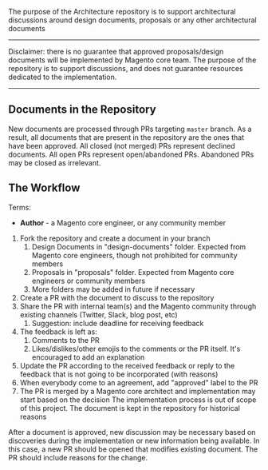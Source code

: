 The purpose of the Architecture repository is to support architectural discussions around design documents, proposals or any other architectural documents

---

Disclaimer: there is no guarantee that approved proposals/design documents will be implemented by Magento core team. The purpose of the repository is to support discussions, and does not guarantee resources dedicated to the implementation.

---

## Documents in the Repository

New documents are processed through PRs targeting `master` branch.
As a result, all documents that are present in the repository are the ones that have been approved.
All closed (not merged) PRs represent declined documents.
All open PRs represent open/abandoned PRs. Abandoned PRs may be closed as irrelevant.

## The Workflow

Terms:
* **Author** - a Magento core engineer, or any community member

1. Fork the repository and create a document in your branch
   1. Design Documents in "design-documents" folder. Expected from Magento core engineers, though not prohibited for community members
   1. Proposals in "proposals" folder. Expected from Magento core engineers or community members
   1. More folders may be added in future if necessary
1. Create a PR with the document to discuss to the repository
1. Share the PR with internal team(s) and the Magento community through existing channels (Twitter, Slack, blog post, etc)
   1. Suggestion: include deadline for receiving feedback
1. The feedback is left as:
   1. Comments to the PR
   1. Likes/dislikes/other emojis to the comments or the PR itself. It's encouraged to add an explanation
1. Update the PR according to the received feedback or reply to the feedback that is not going to be incorporated (with reasons)
1. When everybody come to an agreement, add "approved" label to the PR
1. The PR is merged by a Magento core architect and implementation may start based on the decision
The implementation process is out of scope of this project. The document is kept in the repository for historical reasons

After a document is approved, new discussion may be necessary based on discoveries during the implementation or new information being available.
In this case, a new PR should be opened that modifies existing document. The PR should include reasons for the change.
